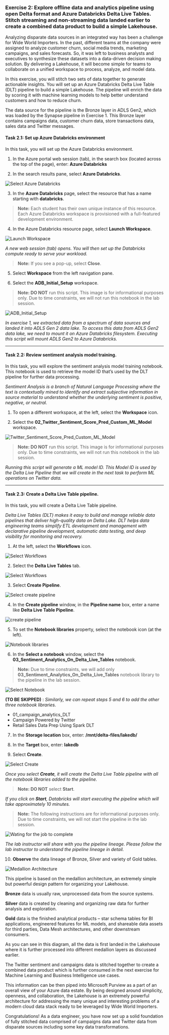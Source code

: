 ### Exercise 2: Explore offline data and analytics pipeline using open Delta format and Azure Databricks Delta Live Tables. Stitch streaming and non-streaming data landed earlier to create a combined data product to build a simple Lakehouse. <a name="delta-live-table-pipeline"></a>

Analyzing disparate data sources in an integrated way has been a challenge for Wide World Importers. In the past, different teams at the company were assigned to analyze customer churn, social media trends, marketing campaigns, and sales forecasts. So, it was left to business analysts and executives to synthesize these datasets into a data-driven decision making solution. By delivering a Lakehouse, it will become simple for teams to collaborate on a unified workspace to process, analyze, and model data.

In this exercise, you will stitch two sets of data together to generate actionable insights. You will set up an Azure Databricks Delta Live Table (DLT) pipeline to build a simple Lakehouse. The pipeline will enrich the data by scoring it with machine learning models to help better understand customers and how to reduce churn.

The data source for the pipeline is the Bronze layer in ADLS Gen2, which was loaded by the Synapse pipeline in Exercise 1. This Bronze layer contains campaigns data, customer churn data, store transactions data, sales data and Twitter messages.

#### Task 2.1: Set up Azure Databricks environment <a name="adb-env"></a>

In this task, you will set up the Azure Databricks environment.

1.	In the Azure portal web session (tab), in the search box (located across the top of the page), enter: **Azure Databricks**

2.	In the search results pane, select **Azure Databricks**.

![Select Azure Databricks](/../main/media/images/image2102.png)

3.	In the **Azure Databricks** page, select the resource that has a name starting with **databricks**.

>**Note:** Each student has their own unique instance of this resource. Each Azure Databricks workspace is provisioned with a full-featured development environment.

4.	In the Azure Databricks resource page, select **Launch Workspace**.

![Launch Workspace](/../main/media/images/image2104.png)

*A new web session (tab) opens. You will then set up the Databricks compute ready to serve your workload.*

>**Note:** If you see a pop-up, select **Close**.

5. Select **Workspace** from the left navigation pane.

6. Select the **ADB_Initial_Setup** workspace.

> **Note: DO NOT** run this script. 
> This image is for informational purposes only. 
> Due to time constraints, we will not run this notebook in the lab session.

![ADB_Initial_Setup](/../main/media/images/image2107.png)


*In exercise 1, we extracted data from a spectrum of data sources and landed it into ADLS Gen 2 data lake. To access this data from ADLS Gen2 data lake, we need to mount it on Azure Databricks filesystem. Executing this script will mount ADLS Gen2 to Azure Databricks.*

---

#### Task 2.2: Review sentiment analysis model training. <a name="sentiment-model"></a>

In this task, you will explore the sentiment analysis model training notebook. This notebook is used to retrieve the model ID that’s used by the DLT pipeline for further data processing.

*Sentiment Analysis is a branch of Natural Language Processing where the text is contextually mined to identify and extract subjective information in source material to understand whether the underlying sentiment is positive, negative, or neutral.*

1.	To open a different workspace, at the left, select the **Workspace** icon.

2.	Select the **02_Twitter_Sentiment_Score_Pred_Custom_ML_Model** workspace.

![Twitter_Sentiment_Score_Pred_Custom_ML_Model](/../main/media/images/image2202.png)

> **Note: DO NOT** run this script.
> This image is for informational purposes only.
> Due to time constraints, we will not run this notebook in the lab session.

*Running this script will generate a ML model ID. This Model ID is used by the Delta Live Pipeline that we will create in the next task to perform ML operations on Twitter data.* 

---


#### Task 2.3: Create a Delta Live Table pipeline. <a name="dlt-pipeline"></a>

In this task, you will create a Delta Live Table pipeline.

*Delta Live Tables (DLT) makes it easy to build and manage reliable data pipelines that deliver high-quality data on Delta Lake. DLT helps data engineering teams simplify ETL development and management with declarative pipeline development, automatic data testing, and deep visibility for monitoring and recovery.*

1.	At the left, select the **Workflows** icon.

![Select Workflows](/../main/media/images/image2301.png)

2.	Select the **Delta Live Tables** tab.

![Select Workflows](/../main/media/images/image2302.png)

3.	Select **Create Pipeline**.

![Select create pipeline](/../main/media/images/image2303.png)

4.	In the **Create pipeline** window, in the **Pipeline name** box, enter a name like **Delta Live Table Pipeline**.

![create pipeline](/../main/media/images/image2304.png)

5.	To set the **Notebook libraries** property, select the notebook icon (at the left).

![Notebook libraries](/../main/media/images/image2305.png)

6.	In the **Select a notebook** window, select the **03_Sentiment_Analytics_On_Delta_Live_Tables** notebook.

>**Note:** Due to time constraints, we will add only **03_Sentiment_Analytics_On_Delta_Live_Tables** notebook library to the pipeline in the lab session.

![Select Notebook](/../main/media/images/imageSelectNotebook.png)

**(TO BE SKIPPED)** : *Similarly, we can repeat steps 5 and 6 to add the other three notebook libraries.* 
 
- 01_campaign_analytics_DLT
- Campaign Powered by Twitter
- Retail Sales Data Prep Using Spark DLT

      
7.	In the **Storage location** box, enter: **/mnt/delta-files/lakedb/**

8.	In the **Target** box, enter: **lakedb**

9. Select **Create**.

![Select Create](/../main/media/images/image2315.png)


*Once you select **Create**, it will create the Delta Live Table pipeline with all the notebook libraries added to the pipeline.*

> **Note: DO NOT** select **Start**.

*If you click on **Start**, Databricks will start executing the pipeline which will take approximately 10 minutes.*

> **Note:** The following instructions are for informational purposes only. Due to time constraints, we will not start the pipeline in the lab session.

![Wating for the job to complete](/../main/media/images/image2317.png)

*The lab instructor will share with you the pipeline lineage. Please follow the lab instructor to understand the pipeline lineage in detail.*

10. **Observe** the data lineage of Bronze, Silver and variety of Gold tables.

![Medallion Architecture](/../main/media/images/image2318.png)

This pipeline is based on the medallion architecture, an extremely simple but powerful design pattern for organizing your Lakehouse.

**Bronze** data is usually raw, unprocessed data from the source systems.

**Silver** data is created by cleaning and organizing raw data for further analysis and exploration.

**Gold** data is the finished analytical products – star schema tables for BI applications, engineered features for ML models, and shareable data assets for third parties, Data Mesh architectures, and other downstream consumers.

As you can see in this diagram, all the data is first landed in the Lakehouse where it is further processed into different medallion layers as discussed earlier.

The Twitter sentiment and campaigns data is stitched together to create a combined data product which is further consumed in the next exercise for Machine Learning and Business Intelligence use cases.

This information can be then piped into Microsoft Purview as a part of an overall view of your Azure data estate. By being designed around simplicity, openness, and collaboration, the Lakehouse is an extremely powerful architecture for addressing the many unique and interesting problems of a modern cloud data stack ready to be leveraged by Wide World Importers.

Congratulations! As a data engineer, you have now set up a solid foundation of fully stitched data comprised of campaigns data and Twitter data from disparate sources including some key data transformations.
